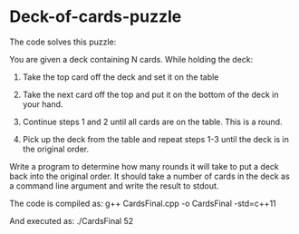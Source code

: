 # Deck-of-cards-puzzle
The code solves this puzzle:

You are given a deck containing N cards. While holding the deck:

1. Take the top card off the deck and set it on the table

2. Take the next card off the top and put it on the bottom of the deck in your hand.

3. Continue steps 1 and 2 until all cards are on the table. This is a round.

4. Pick up the deck from the table and repeat steps 1-3 until the deck is in the original order.

Write a program to determine how many rounds it will take to put a deck back into the original order. It should take a number of cards in the deck as a command line argument and write the result to stdout.

The code is compiled as:
g++ CardsFinal.cpp -o CardsFinal -std=c++11

And executed as:
./CardsFinal 52
